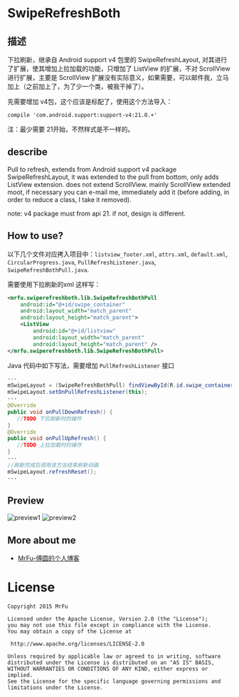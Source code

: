 SwipeRefreshBoth
=====================


## 描述

下拉刷新，继承自 Android support v4 包里的 SwipeRefreshLayout, 对其进行了扩展，使其增加上拉加载的功能，只增加了 ListView 的扩展，不对 ScrollView 进行扩展，主要是 ScrollView 扩展没有实际意义，如果需要，可以邮件我，立马加上（之前加上了，为了少一个类，被我干掉了）。

先需要增加 v4包，这个应该是标配了，使用这个方法导入：

`compile 'com.android.support:support-v4:21.0.+'`

注：最少需要 21开始，不然样式是不一样的。


## describe

Pull to refresh, extends from Android support v4 package SwipeRefreshLayout, it was extended to the pull from bottom, only adds ListView extension. does not extend ScrollView. mainly ScrollView extended moot, if necessary you can e-mail me, immediately add it (before adding, in order to reduce a class, I take it removed).

note: v4 package must from api 21. if not, design is different.

## How to use?

以下几个文件对应拷入项目中：`listview_footer.xml`, `attrs.xml`, `default.xml`, `CircularProgress.java`, `PullRefreshListener.java`, `SwipeRefreshBothPull.java`. 

需要使用下拉刷新的xml 这样写：

```xml
<mrfu.swiperefreshboth.lib.SwipeRefreshBothPull
    android:id="@+id/swipe_container"
    android:layout_width="match_parent"
    android:layout_height="match_parent">
    <ListView
        android:id="@+id/listview"
        android:layout_width="match_parent"
        android:layout_height="match_parent" />
</mrfu.swiperefreshboth.lib.SwipeRefreshBothPull>
```

Java 代码中如下写法，需要增加 `PullRefreshListener` 接口

```Java
···
mSwipeLayout = (SwipeRefreshBothPull) findViewById(R.id.swipe_container);
mSwipeLayout.setOnPullRefreshListener(this);
···
@Override
public void onPullDownRefresh() {
   //TODO 下拉刷新时的操作
}
@Override
public void onPullUpRefresh() {
   //TODO 上拉加载时的操作
}
···
//刷新完成后调用该方法结束刷新动画
mSwipeLayout.refreshReset();
···
```


## Preview

![preview1](https://raw.githubusercontent.com/MrFuFuFu/SwipeRefreshBoth/master/images/pulldown.png)
![preview2](https://raw.githubusercontent.com/MrFuFuFu/SwipeRefreshBoth/master/images/pullup.png)

## More about me

* [MrFu-傅圆的个人博客](http://mrfufufu.github.io/)

License
============

    Copyright 2015 MrFu

	Licensed under the Apache License, Version 2.0 (the "License");
	you may not use this file except in compliance with the License.
	You may obtain a copy of the License at

     http://www.apache.org/licenses/LICENSE-2.0

	Unless required by applicable law or agreed to in writing, software
	distributed under the License is distributed on an "AS IS" BASIS,
	WITHOUT WARRANTIES OR CONDITIONS OF ANY KIND, either express or implied.
	See the License for the specific language governing permissions and
	limitations under the License.